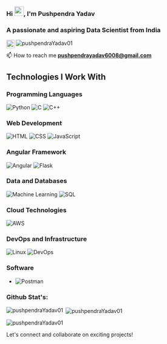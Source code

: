 ### Hi <img src="https://media.giphy.com/media/hvRJCLFzcasrR4ia7z/giphy.gif" width="25px">, I'm Pushpendra Yadav
### A passionate and aspiring Data Scientist from India

<a href="https://www.linkedin.com/in/pushpendra-yadav-2031971ba/">
  <img align="left" alt="Amritansh's LinkedIN" width="22px" src="https://raw.githubusercontent.com/peterthehan/peterthehan/master/assets/linkedin.svg" />
</a>
<img src="https://komarev.com/ghpvc/?username=pushpendraYadav01&label=Profile%20views&color=0e75b6&style=flat" alt="pushpendraYadav01" />

📫 How to reach me **pushpendrayadav6008@gmail.com**
 
## Technologies I Work With

### Programming Languages
  ![Python](https://img.shields.io/badge/-Python-yellow)
  ![C](https://img.shields.io/badge/-C-blue)
  ![C++](https://img.shields.io/badge/-C%2B%2B-purple)

### Web Development
  ![HTML](https://img.shields.io/badge/-HTML-blueviolet)
  ![CSS](https://img.shields.io/badge/-CSS-lightgrey)
  ![JavaScript](https://img.shields.io/badge/-JavaScript-yellow)

### Angular Framework
  ![Angular](https://img.shields.io/badge/-Angular-red)
  ![Flask](https://img.shields.io/badge/-Flask-lightgrey)

### Data and Databases
  ![Machine Learning](https://img.shields.io/badge/-Machine%20Learning-blue)
  ![SQL](https://img.shields.io/badge/-SQL-red)

### Cloud Technologies
  ![AWS](https://img.shields.io/badge/-AWS-yellowgreen)

### DevOps and Infrastructure
  ![Linux](https://img.shields.io/badge/-Linux-orange)
  ![DevOps](https://img.shields.io/badge/-DevOps-green)

### Software
- ![Postman](https://img.shields.io/badge/-Postman-orange)


<h3 align="left">Github Stat's:</h3>
<p><img align="left" src="https://github-readme-stats.vercel.app/api/top-langs?username=pushpendraYadav01&show_icons=true&locale=en&layout=compact" alt="pushpendraYadav01" /></p>

<p>&nbsp;<img align="center" src="https://github-readme-stats.vercel.app/api?username=pushpendraYadav01&show_icons=true&locale=en" alt="pushpendraYadav01" /></p>

<p><img align="center" src="https://github-readme-streak-stats.herokuapp.com/?user=pushpendraYadav01&" alt="pushpendraYadav01" /></p>




Let's connect and collaborate on exciting projects!
